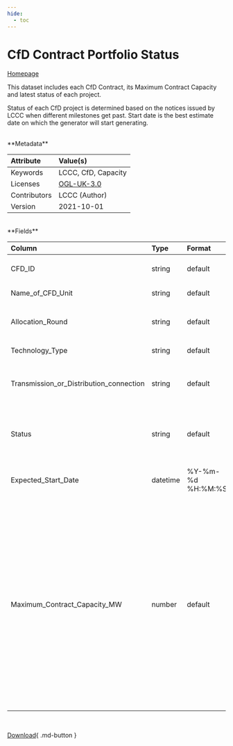 ```yaml
---
hide:
  - toc
---
```


# CfD Contract Portfolio Status

[Homepage](https://www.lowcarboncontracts.uk/data-portal/dataset/cfd-contract-portfolio-status)

This dataset includes each CfD Contract, its Maximum Contract Capacity and latest status of each project.

Status of each CfD project is determined based on the notices issued by LCCC when different milestones get past. Start date is the best estimate date on which the generator will start generating.

<br>
**Metadata**

| Attribute    | Value(s)                                                                                 |
|:-------------|:-----------------------------------------------------------------------------------------|
| Keywords     | LCCC, CfD, Capacity                                                                      |
| Licenses     | [OGL-UK-3.0](https://www.nationalarchives.gov.uk/doc/open-government-licence/version/3/) |
| Contributors | LCCC (Author)                                                                            |
| Version      | 2021-10-01                                                                               |








<br>
**Fields**

| Column                                  | Type     | Format            | Title                                   | Description                                                                                                                                                                                                                                                                                                                       |
|:----------------------------------------|:---------|:------------------|:----------------------------------------|:----------------------------------------------------------------------------------------------------------------------------------------------------------------------------------------------------------------------------------------------------------------------------------------------------------------------------------|
| CFD_ID                                  | string   | default           | CfD ID                                  | ID which identifies each CfD generator                                                                                                                                                                                                                                                                                            |
| Name_of_CFD_Unit                        | string   | default           | Name of CfD Unit                        | Name of a CfD Unit                                                                                                                                                                                                                                                                                                                |
| Allocation_Round                        | string   | default           | Allocation Round                        | The associated CfD allocation round for the site                                                                                                                                                                                                                                                                                  |
| Technology_Type                         | string   | default           | Technology Type                         | Technologies of CfD generators                                                                                                                                                                                                                                                                                                    |
| Transmission_or_Distribution_connection | string   | default           | Transmission or Distribution Connection | Connection type of the transmission or distribution network                                                                                                                                                                                                                                                                       |
| Status                                  | string   | default           | Status                                  | Different stages of CfD contracts. E.g: Pre-Start Date, Post-Start Date,Terminated                                                                                                                                                                                                                                                |
| Expected_Start_Date                     | datetime | %Y-%m-%d %H:%M:%S | Estimated Start Date                    | Estimated date on which the generator will start generating                                                                                                                                                                                                                                                                       |
| Maximum_Contract_Capacity_MW            | number   | default           | Maximum Contract Capacity (MW)          | Generators submit an Initial Installed Capacity Estimate (IICE) at the time of application. The IICE is used as a reference point throughout the CfD. For a successful generator, Installed Capacity can only ever be altered lower than the IICE. The IICE can be adjusted downwards by up to 25% by the Milestone Delivery Date |

<br>

[Download](https://osuked.github.io/Power-Station-Dictionary/attribute_sources/cfd-contract-portfolio-status/cfd-contract-portfolio-status.csv){ .md-button }

<br>
